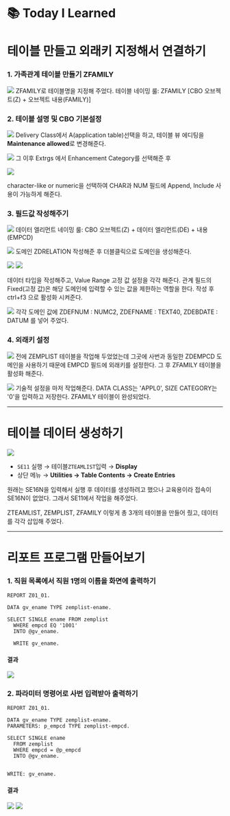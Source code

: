 # 📚 Today I Learned
# 테이블 만들고 외래키 지정해서 연결하기

### 1. 가족관계 테이블 만들기 ZFAMILY
![](Pasted-image-20250929020831.png)
ZFAMILY로 테이블명을 지정해 주었다. 
테이블 네이밍 룰: ZFAMILY [CBO 오브젝트(Z) + 오브젝트 내용(FAMILY)]

### 2. 테이블 설명 및 CBO 기본설정
![](Pasted-image-20250929021146.png)
Delivery Class에서 A(application table)선택을 하고,
테이블 뷰 에디팅을 **Maintenance allowed**로 변경해준다.


![](Pasted%20image%2020250929021329.png)
그 이후 Extrgs 에서 Enhancement Category를 선택해준 후 

![](Pasted-image-20250929021423.png)

character-like or numeric을 선택하여 CHAR과 NUM 필드에 Append, Include 사용이 가능하게 해준다.

### 3. 필드값 작성해주기
![](Pasted-image-20250929021809.png)
데이터 엘리먼트 네이밍 룰: CBO 오브젝트(Z) + 데이터 엘리먼트(DE) + 내용(EMPCD)


![](Pasted-image-20250929022422.png)
도메인 ZDRELATION 작성해준 후 더블클릭으로 도메인을 생성해준다.

![](Pasted%20image%2020250929022538.png)
![](Pasted-image-20250929022637.png)

데이터 타입을 작성해주고, Value Range 고정 값 설정을 각각 해준다.
관계 필드의 Fixed(고정 값)은 해당 도메인에 입력할 수 있는 값을 제한하는 역할을 한다.
작성 후 ctrl+f3 으로 활성화 시켜준다.

![](Pasted-image-20250929023055.png)
각각 도메인 값에
ZDEFNUM : NUMC2,
ZDEFNAME : TEXT40,
ZDEBDATE : DATUM 를 넣어 주었다.

### 4. 외래키 설정
![](Pasted-image-20250929023439.png)
전에 ZEMPLIST 테이블을 작업해 두었었는데 그곳에 사번과 동일한 ZDEMPCD 도메인을 사용하기 때문에 EMPCD 필드에 외래키를 설정한다.
그 후 ZFAMILY 테이블을 활성화 해준다.

![](Pasted-image-20250929023736.png)
기술적 설정을 마저 작업해준다. DATA CLASS는 'APPL0', SIZE CATEGORY는 '0'을 입력하고 저장한다. 
ZFAMILY 테이블이 완성되었다.


---
# 테이블 데이터 생성하기
![](Pasted-image-20250929025822.png)
- `SE11` 실행 → 테이블`ZTEAMLIST`입력 → **Display**
- 상단 메뉴 → **Utilities → Table Contents → Create Entries**

원래는 SE16N을 입력해서 실행 후 데이터를 생성하려고 했으나 교육용이라 접속이 SE16N이 없었다. 그래서 SE11에서 작업을 해주었다.

ZTEAMLIST, ZEMPLIST, ZFAMILY 이렇게 총 3개의 테이블을 만들어 줬고, 데이터를 각각 삽입해 주었다.


---
# 리포트 프로그램 만들어보기
### 1. 직원 목록에서 직원 1명의 이름을 화면에 출력하기
```
REPORT Z01_01.  
  
DATA gv_ename TYPE zemplist-ename.  
  
SELECT SINGLE ename FROM zemplist  
  WHERE empcd EQ '1001'  
  INTO @gv_ename.  
  
  WRITE gv_ename.
```

#### 결과
![](Pasted-image-20250929032238.png)

### 2. 파라미터 명령어로 사번 입력받아 출력하기
```
REPORT Z01_01.  
  
DATA gv_ename TYPE zemplist-ename.  
PARAMETERS: p_empcd TYPE zemplist-empcd.  
  
SELECT SINGLE ename  
  FROM zemplist  
  WHERE empcd = @p_empcd  
  INTO @gv_ename.  
  
  
WRITE: gv_ename.
```

#### 결과
![](Pasted-image-20250929033055.png)
![](Pasted-image-20250929033105.png)